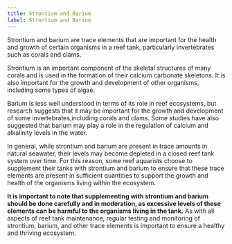 ```yaml
---
title: Strontium and Barium
label: Strontium and Barium
---
```


Strontium and barium are trace elements that are important for the health and growth of certain organisms in a reef
tank, particularly invertebrates such as corals and clams.

Strontium is an important component of the skeletal structures of many corals and is used in the formation of their
calcium carbonate skeletons. It is also important for the growth and development of other organisms, including some
types of algae.

Barium is less well understood in terms of its role in reef ecosystems, but research suggests that it may be important
for the growth and development of some invertebrates,including corals and clams. Some studies have also suggested that
barium may play a role in the regulation of calcium and alkalinity levels in the water.

In general, while strontium and barium are present in trace amounts in natural seawater, their levels may become
depleted in a closed reef tank system over time. For this reason, some reef aquarists choose to supplement their tanks
with strontium and barium to ensure that these trace elements are present in sufficient quantities to support the growth
and health of the organisms living within the ecosystem.

**It is important to note that supplementing with strontium and barium should be done carefully and in moderation, as
excessive levels of these elements can be harmful to the organisms living in the tank.** As with all aspects of reef tank
maintenance, regular testing and monitoring of strontium, barium, and other trace elements is important to ensure a
healthy and thriving ecosystem.
